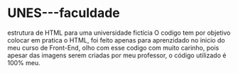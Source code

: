 # UNES---faculdade
estrutura de HTML para uma universidade fictícia 
O codigo tem por objetivo colocar em pratica o HTML, foi feito apenas para aprenzidado no inicio do meu curso de Front-End, olho com esse codigo com muito carinho, pois apesar das imagens serem criadas por meu professor, o código utilizado é 100% meu.
